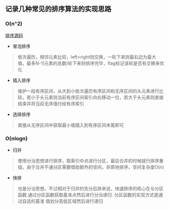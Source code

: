 ## 记录几种常见的排序算法的实现思路

### O(n^2)
 
[排序源码](../src/main/java/com/algorithm/SortDemo.java)

- 冒泡排序

> 依次遍历，相邻元素比较，left>right则交换，一轮下来则最右边为最大值，最多N-1(元素的总数)轮下来则排序完毕，flag标记该轮是否有交换来优化


- 插入排序

> 维护一段有序区间，从大到小依次遍历有序区间和无序区间的头元素进行比较，若小于头元素则当前有序区间索引向右移动一位，若大于头元素则直接结束并将当前无序值付给有序索引

- 选择排序

> 直接从无序区间中获取最小值插入到有序区间末尾即可


### O(nlogn)

- 归并


> 使用分治思想进行排序，取索引中点进行分区，最后合并的时候就行排序重组，由于合并不通分区需要借助额外的空间，非原地排序，空间复杂度O(n)

- 快排

> 也是分治思想，不过相对于归并的先分后排来说，快速排序的核心在与分区函数.通过分区函数获取基准点然后进行分治递归. 分区函数的实现方式是通过自选的基准
>值划分高低区域然后进行递归
